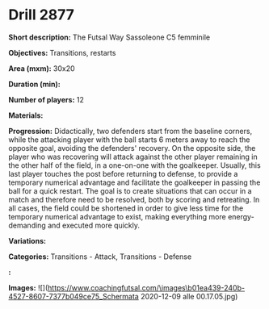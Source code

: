 # Drill 2877

**Short description:**
The Futsal Way Sassoleone C5 femminile

**Objectives:**
Transitions, restarts

**Area (mxm):**
30x20

**Duration (min):**


**Number of players:**
12

**Materials:**


**Progression:**
Didactically, two defenders start from the baseline corners, while the attacking player with the ball starts 6 meters away to reach the opposite goal, avoiding the defenders' recovery. On the opposite side, the player who was recovering will attack against the other player remaining in the other half of the field, in a one-on-one with the goalkeeper. Usually, this last player touches the post before returning to defense, to provide a temporary numerical advantage and facilitate the goalkeeper in passing the ball for a quick restart. The goal is to create situations that can occur in a match and therefore need to be resolved, both by scoring and retreating. In all cases, the field could be shortened in order to give less time for the temporary numerical advantage to exist, making everything more energy-demanding and executed more quickly.

**Variations:**


**Categories:**
Transitions - Attack, Transitions - Defense

**:**


**Images:**
![](https://www.coachingfutsal.com/\images\b01ea439-240b-4527-8607-7377b049ce75_Schermata 2020-12-09 alle 00.17.05.jpg)

